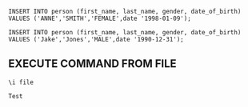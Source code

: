 ```
INSERT INTO person (first_name, last_name, gender, date_of_birth)
VALUES ('ANNE','SMITH','FEMALE',date '1998-01-09');

INSERT INTO person (first_name, last_name, gender, date_of_birth)
VALUES ('Jake','Jones','MALE',date '1990-12-31');
```

## EXECUTE COMMAND FROM FILE
```
\i file
```


```
Test
```